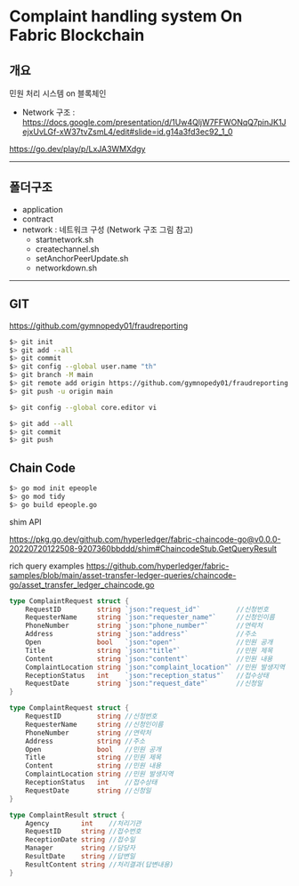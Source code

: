# Complaint handling system On Fabric Blockchain

## 개요 
 민원 처리 시스템 on 블록체인
- Network 구조 : https://docs.google.com/presentation/d/1Uw4QljW7FFWONqQ7pinJK1JejxUvLGf-xW37tvZsmL4/edit#slide=id.g14a3fd3ec92_1_0

https://go.dev/play/p/LxJA3WMXdgy

<hr/>

## 폴더구조

- application
- contract
- network : 네트워크 구성 (Network 구조 그림 참고) 
  - startnetwork.sh     
  - createchannel.sh
  - setAnchorPeerUpdate.sh
  - networkdown.sh

<hr/>

## GIT 

https://github.com/gymnopedy01/fraudreporting

```sh
$> git init 
$> git add --all
$> git commit 
$> git config --global user.name "th"
$> git branch -M main
$> git remote add origin https://github.com/gymnopedy01/fraudreporting.git
$> git push -u origin main
```

```sh
$> git config --global core.editor vi
```

```sh
$> git add --all
$> git commit
$> git push
```


## Chain Code

```sh
$> go mod init epeople
$> go mod tidy
$> go build epeople.go
```

shim API

https://pkg.go.dev/github.com/hyperledger/fabric-chaincode-go@v0.0.0-20220720122508-9207360bbddd/shim#ChaincodeStub.GetQueryResult

rich query examples
https://github.com/hyperledger/fabric-samples/blob/main/asset-transfer-ledger-queries/chaincode-go/asset_transfer_ledger_chaincode.go

```go
type ComplaintRequest struct {
	RequestID         string `json:"request_id"`         //신청번호
	RequesterName     string `json:"requester_name"`     //신청인이름
	PhoneNumber       string `json:"phone_number"`       //연락처
	Address           string `json:"address"`            //주소
	Open              bool   `json:"open"`               //민원 공개
	Title             string `json:"title"`              //민원 제목
	Content           string `json:"content"`            //민원 내용
	ComplaintLocation string `json:"complaint_location"` //민원 발생지역
	ReceptionStatus   int    `json:"reception_status"`   //접수상태
	RequestDate       string `json:"request_date"`       //신청일
}

type ComplaintRequest struct {
	RequestID         string //신청번호
	RequesterName     string //신청인이름
	PhoneNumber       string //연락처
	Address           string //주소
	Open              bool   //민원 공개
	Title             string //민원 제목
	Content           string //민원 내용
	ComplaintLocation string //민원 발생지역
	ReceptionStatus   int    //접수상태
	RequestDate       string //신청일
}

type ComplaintResult struct {
	Agency        int    //처리기관
	RequestID     string //접수번호
	ReceptionDate string //접수일
	Manager       string //담당자
	ResultDate    string //답변일
	ResultContent string //처리결과(답변내용)
}
```